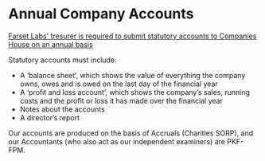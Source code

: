 # Annual Company Accounts

[Farset Labs' tresurer is required to submit statutory accounts to Companies House on an annual basis](https://www.gov.uk/annual-accounts)

Statutory accounts must include:

- A ‘balance sheet’, which shows the value of everything the company owns, owes and is owed on the last day of the financial year
- A ‘profit and loss account’, which shows the company’s sales, running costs and the profit or loss it has made over the financial year
- Notes about the accounts
- A director’s report

Our accounts are produced on the basis of Accruals (Charities SORP), and our Accountants (who also act as our independent examiners) are PKF-FPM.
